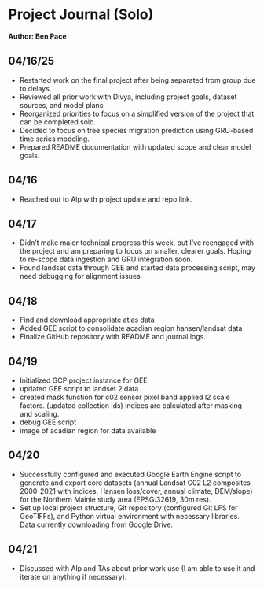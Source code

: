 
# Project Journal (Solo)

**Author: Ben Pace**

## 04/16/25
- Restarted work on the final project after being separated from group due to delays.
- Reviewed all prior work with Divya, including project goals, dataset sources, and model plans.
- Reorganized priorities to focus on a simplified version of the project that can be completed solo.
- Decided to focus on tree species migration prediction using GRU-based time series modeling.
- Prepared README documentation with updated scope and clear model goals.

## 04/16
- Reached out to Alp with project update and repo link.

## 04/17
- Didn’t make major technical progress this week, but I’ve reengaged with the project and am preparing to focus on smaller, clearer goals. Hoping to re-scope data ingestion and GRU integration soon. 
- Found landset data through GEE and started data processing script, may need debugging for alignment issues

## 04/18
- Find and download appropriate atlas data
- Added GEE script to consolidate acadian region hansen/landsat data
- Finalize GitHub repository with README and journal logs.

## 04/19
- Initialized GCP project instance for GEE
- updated GEE script to landset 2 data
- created mask function for c02 sensor pixel band applied l2 scale factors. (updated collection ids) indices are calculated after masking and scaling.
- debug GEE script
- image of acadian region for data available

## 04/20
- Successfully configured and executed Google Earth Engine script to generate and export core datasets (annual Landsat C02 L2 composites 2000-2021 with indices, Hansen loss/cover, annual climate, DEM/slope) for the Northern Mainie study area (EPSG:32619, 30m res).
- Set up local project structure, Git repository (configured Git LFS for GeoTIFFs), and Python virtual environment with necessary libraries. Data currently downloading from Google Drive.

## 04/21
- Discussed with Alp and TAs about prior work use (I am able to use it and iterate on anything if necessary).

